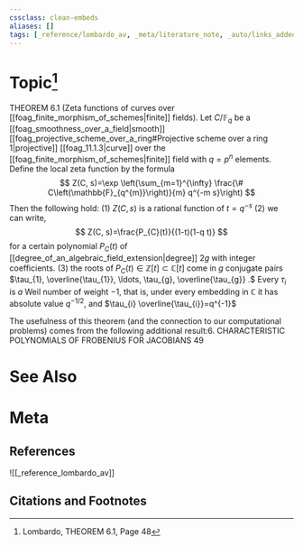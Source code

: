 ```yaml
---
cssclass: clean-embeds
aliases: []
tags: [_reference/lombardo_av, _meta/literature_note, _auto/links_added, _meta/TODO/change_title, _meta/concept, _meta/definition, _meta/notation]
---
```

# Topic[^1]
THEOREM 6.1 (Zeta functions of curves over [[foag_finite_morphism_of_schemes|finite]] fields). Let $C / \mathbb{F}_{q}$ be a [[foag_smoothness_over_a_field|smooth]] [[foag_projective_scheme_over_a_ring#Projective scheme over a ring 1|projective]] [[foag_11.1.3|curve]] over the [[foag_finite_morphism_of_schemes|finite]] field with $q=p^{n}$ elements. Define the local zeta function by the formula
$$
Z(C, s)=\exp \left(\sum_{m=1}^{\infty} \frac{\# C\left(\mathbb{F}_{q^{m}}\right)}{m} q^{-m s}\right)
$$
Then the following hold:
(1) $Z(C, s)$ is a rational function of $t=q^{-s}$
(2) we can write,
$$
Z(C, s)=\frac{P_{C}(t)}{(1-t)(1-q t)}
$$
for a certain polynomial $P_{C}(t)$ of [[degree_of_an_algebraic_field_extension|degree]] $2 g$ with integer coefficients.
(3) the roots of $P_{C}(t) \in \mathbb{Z}[t] \subset \mathbb{C}[t]$ come in $g$ conjugate pairs $\tau_{1}, \overline{\tau_{1}}, \ldots, \tau_{g}, \overline{\tau_{g}} .$ Every $\tau_{i}$ is $a$ Weil number of weight $-1$, that is, under every embedding in $\mathbb{C}$ it has absolute value $q^{-1 / 2}$, and $\tau_{i} \overline{\tau_{i}}=q^{-1}$

The usefulness of this theorem (and the connection to our computational problems) comes from the following additional result:6. CHARACTERISTIC POLYNOMIALS OF FROBENIUS FOR JACOBIANS
49

# See Also

# Meta
## References
![[_reference_lombardo_av]]

## Citations and Footnotes
[^1]: Lombardo, THEOREM 6.1, Page 48

